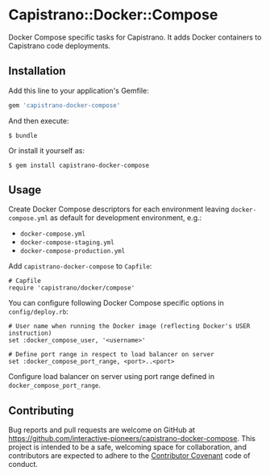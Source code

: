 # Capistrano::Docker::Compose

Docker Compose specific tasks for Capistrano. It adds Docker containers to Capistrano code deployments.

## Installation

Add this line to your application's Gemfile:

```ruby
gem 'capistrano-docker-compose'
```

And then execute:

    $ bundle

Or install it yourself as:

    $ gem install capistrano-docker-compose

## Usage

Create Docker Compose descriptors for each environment leaving `docker-compose.yml` as default for development environment, e.g.:

  - `docker-compose.yml`
  - `docker-compose-staging.yml`
  - `docker-compose-production.yml`

Add `capistrano-docker-compose` to `Capfile`:

    # Capfile
    require 'capistrano/docker/compose'

You can configure following Docker Compose specific options in `config/deploy.rb`:

    # User name when running the Docker image (reflecting Docker's USER instruction)
    set :docker_compose_user, '<username>'

    # Define port range in respect to load balancer on server
    set :docker_compose_port_range, <port>..<port>

Configure load balancer on server using port range defined in `docker_compose_port_range`.

## Contributing

Bug reports and pull requests are welcome on GitHub at https://github.com/interactive-pioneers/capistrano-docker-compose. This project is intended to be a safe, welcoming space for collaboration, and contributors are expected to adhere to the [Contributor Covenant](http://contributor-covenant.org) code of conduct.
